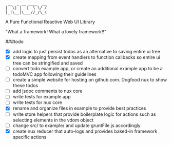 
     __  _ __ ____  __
    |  \| |  |  \ \/ /
    |_|\__|\___//_/\_\


A Pure Functional Reactive Web UI Library

"What a framework! What a lovely framework!!"


###todo

- [x] add logic to just persist todos as an alternative to saving entire ui tree
- [x] create mapping from event handlers to function callbacks so entire ui tree can be stringified and saved
- [ ] convert todo example app, or create an additional example app to be a todoMVC app following their guidelines
- [ ] create a simple website for hosting on github.com. Dogfood nux to show these todos
- [ ] add jsdoc comments to nux core
- [ ] write tests for example app
- [ ] write tests for nux core
- [x] rename and organize files in example to provide best practices
- [ ] write store helpers that provide boilerplate logic for actions such as selecting elements in the vdom object
- [ ] change src/ to example/ and update gruntFile.js accordingly
- [x] create nux reducer that auto-logs and provides baked-in framework specific actions
